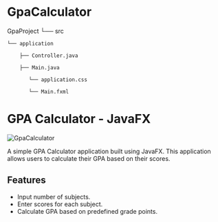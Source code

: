# GpaCalculator
GpaProject
└── src

    └── application
    
        ├── Controller.java
        
        ├── Main.java
        
           └── application.css
        
           └── Main.fxml
        
        
# GPA Calculator - JavaFX
![GpaCalculator](https://github.com/user-attachments/assets/fd840514-eec5-4c81-bc22-f07a355251e8)


A simple GPA Calculator application built using JavaFX. This application allows users to calculate their GPA based on their scores.

## Features

- Input number of subjects.
- Enter scores for each subject.
- Calculate GPA based on predefined grade points.
